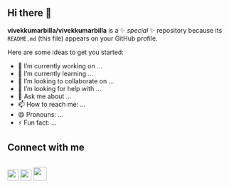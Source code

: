 ## Hi there 👋


**vivekkumarbilla/vivekkumarbilla** is a ✨ _special_ ✨ repository because its `README.md` (this file) appears on your GitHub profile.

Here are some ideas to get you started:

- 🔭 I’m currently working on ...
- 🌱 I’m currently learning ...
- 👯 I’m looking to collaborate on ...
- 🤔 I’m looking for help with ...
- 💬 Ask me about ...
- 📫 How to reach me: ...
- 😄 Pronouns: ...
- ⚡ Fun fact: ...

## Connect with me

<div style="display: flex;">


<a href="https://www.linkedin.com/in/vivekananda-billa-1a3601171/"><img src="https://upload.wikimedia.org/wikipedia/commons/thumb/c/ca/LinkedIn_logo_initials.png/640px-LinkedIn_logo_initials.png" height="25"/></a>
<a href="https://instagram.com/vincent_05" style="background-color"><img src="https://upload.wikimedia.org/wikipedia/commons/thumb/a/a5/Instagram_icon.png/640px-Instagram_icon.png" height="25"/></a>
<a href="https://twitter.com/05_billlaaaA" style="background-color"><img src="https://assets.stickpng.com/images/580b57fcd9996e24bc43c53e.png" height="30"/></a>
  
</div>
